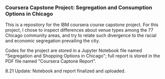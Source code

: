 ### Coursera Capstone Project: Segregation and Consumption Options in Chicago
This is a repository for the IBM coursera course capstone project. For this project, I chose to inspect differences about venue types among the 77 Chicago community areas, and try to relate such divergence to the racial and economic segregation prevailing the city. 

Codes for the project are stored in a Jupyter Notebook file named "Segregation and Shopping Options in Chicago"; 
full report is stored in the PDF file named "Coursera Captone Report". 

8.21 Update: 
Notebook and report finalized and uploaded. 
